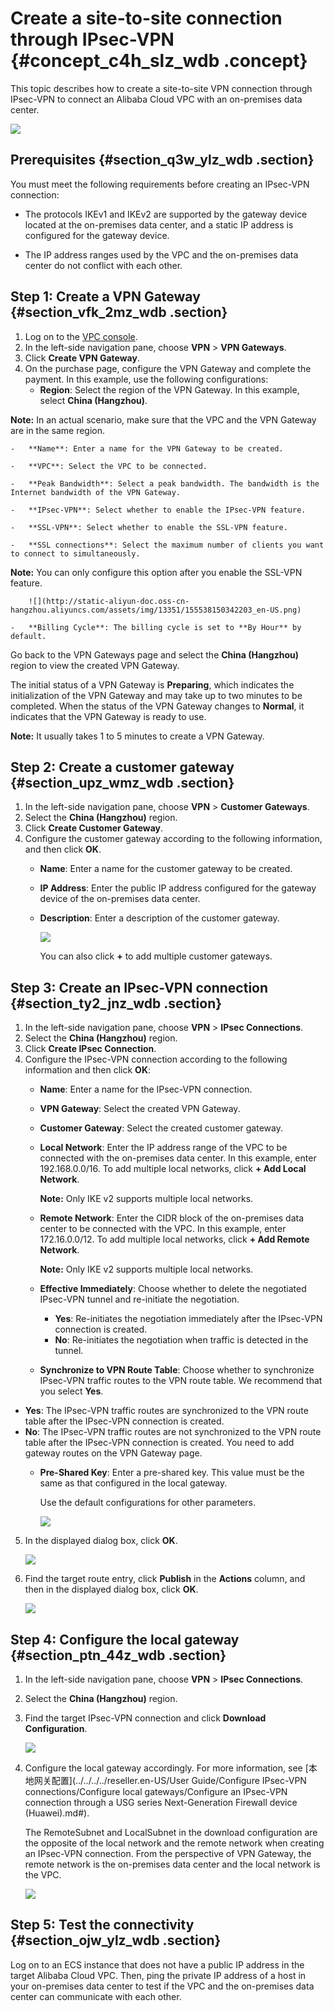 # Create a site-to-site connection through IPsec-VPN {#concept_c4h_slz_wdb .concept}

This topic describes how to create a site-to-site VPN connection through IPsec-VPN to connect an Alibaba Cloud VPC with an on-premises data center.

![](http://static-aliyun-doc.oss-cn-hangzhou.aliyuncs.com/assets/img/13351/155538150342201_en-US.png)

## Prerequisites {#section_q3w_ylz_wdb .section}

You must meet the following requirements before creating an IPsec-VPN connection:

-   The protocols IKEv1 and IKEv2 are supported by the gateway device located at the on-premises data center, and a static IP address is configured for the gateway device.

-   The IP address ranges used by the VPC and the on-premises data center do not conflict with each other.


## Step 1: Create a VPN Gateway {#section_vfk_2mz_wdb .section}

1.  Log on to the [VPC console](https://partners-intl.aliyun.com/login-required#/vpc).
2.  In the left-side navigation pane, choose **VPN** \> **VPN Gateways**.
3.  Click **Create VPN Gateway**.
4.  On the purchase page, configure the VPN Gateway and complete the payment. In this example, use the following configurations:
    -   **Region**: Select the region of the VPN Gateway. In this example, select **China \(Hangzhou\)**.

**Note:** In an actual scenario, make sure that the VPC and the VPN Gateway are in the same region.

    -   **Name**: Enter a name for the VPN Gateway to be created.

    -   **VPC**: Select the VPC to be connected.

    -   **Peak Bandwidth**: Select a peak bandwidth. The bandwidth is the Internet bandwidth of the VPN Gateway.

    -   **IPsec-VPN**: Select whether to enable the IPsec-VPN feature.

    -   **SSL-VPN**: Select whether to enable the SSL-VPN feature.

    -   **SSL connections**: Select the maximum number of clients you want to connect to simultaneously.

**Note:** You can only configure this option after you enable the SSL-VPN feature.

        ![](http://static-aliyun-doc.oss-cn-hangzhou.aliyuncs.com/assets/img/13351/155538150342203_en-US.png)

    -   **Billing Cycle**: The billing cycle is set to **By Hour** by default.

Go back to the VPN Gateways page and select the **China \(Hangzhou\)** region to view the created VPN Gateway.

The initial status of a VPN Gateway is **Preparing**, which indicates the initialization of the VPN Gateway and may take up to two minutes to be completed. When the status of the VPN Gateway changes to **Normal**, it indicates that the VPN Gateway is ready to use.

**Note:** It usually takes 1 to 5 minutes to create a VPN Gateway.

## Step 2: Create a customer gateway {#section_upz_wmz_wdb .section}

1.  In the left-side navigation pane, choose **VPN** \> **Customer Gateways**.
2.  Select the **China \(Hangzhou\)** region.
3.  Click **Create Customer Gateway**.
4.  Configure the customer gateway according to the following information, and then click **OK**.
    -   **Name**: Enter a name for the customer gateway to be created.

    -   **IP Address**: Enter the public IP address configured for the gateway device of the on-premises data center.

    -   **Description**: Enter a description of the customer gateway.

        ![](http://static-aliyun-doc.oss-cn-hangzhou.aliyuncs.com/assets/img/13351/15553815033314_en-US.png)

        You can also click **+** to add multiple customer gateways.


## Step 3: Create an IPsec-VPN connection {#section_ty2_jnz_wdb .section}

1.  In the left-side navigation pane, choose **VPN** \> **IPsec Connections**.
2.  Select the **China \(Hangzhou\)** region.
3.  Click **Create IPsec Connection**.
4.  Configure the IPsec-VPN connection according to the following information and then click **OK**:
    -   **Name**: Enter a name for the IPsec-VPN connection.

    -   **VPN Gateway**: Select the created VPN Gateway.

    -   **Customer Gateway**: Select the created customer gateway.

    -   **Local Network**: Enter the IP address range of the VPC to be connected with the on-premises data center. In this example, enter 192.168.0.0/16. To add multiple local networks, click **+ Add Local Network**.

        **Note:** Only IKE v2 supports multiple local networks.

    -   **Remote Network**: Enter the CIDR block of the on-premises data center to be connected with the VPC. In this example, enter 172.16.0.0/12. To add multiple local networks, click **+ Add Remote Network**.

        **Note:** Only IKE v2 supports multiple local networks.

    -   **Effective Immediately**: Choose whether to delete the negotiated IPsec-VPN tunnel and re-initiate the negotiation.
        -   **Yes**: Re-initiates the negotiation immediately after the IPsec-VPN connection is created.
        -   **No**: Re-initiates the negotiation when traffic is detected in the tunnel.
    -   **Synchronize to VPN Route Table**: Choose whether to synchronize IPsec-VPN traffic routes to the VPN route table. We recommend that you select **Yes**.

-   **Yes**: The IPsec-VPN traffic routes are synchronized to the VPN route table after the IPsec-VPN connection is created.
-   **No**: The IPsec-VPN traffic routes are not synchronized to the VPN route table after the IPsec-VPN connection is created. You need to add gateway routes on the VPN Gateway page.
    -   **Pre-Shared Key**: Enter a pre-shared key. This value must be the same as that configured in the local gateway.

        Use the default configurations for other parameters.

        ![](http://static-aliyun-doc.oss-cn-hangzhou.aliyuncs.com/assets/img/13351/15553815033315_en-US.png)

5.  In the displayed dialog box, click **OK**.

    ![](http://static-aliyun-doc.oss-cn-hangzhou.aliyuncs.com/assets/img/13351/155538150342211_en-US.png)

6.  Find the target route entry, click **Publish** in the **Actions** column, and then in the displayed dialog box, click **OK**.

    ![](http://static-aliyun-doc.oss-cn-hangzhou.aliyuncs.com/assets/img/13351/155538150342213_en-US.png)


## Step 4: Configure the local gateway {#section_ptn_44z_wdb .section}

1.  In the left-side navigation pane, choose **VPN** \> **IPsec Connections**.
2.  Select the **China \(Hangzhou\)** region.
3.  Find the target IPsec-VPN connection and click **Download Configuration**.

    ![](http://static-aliyun-doc.oss-cn-hangzhou.aliyuncs.com/assets/img/13351/155538150342207_en-US.png)

4.  Configure the local gateway accordingly. For more information, see [本地网关配置](../../../../reseller.en-US/User Guide/Configure IPsec-VPN connections/Configure local gateways/Configure an IPsec-VPN connection through a USG series Next-Generation Firewall device (Huawei).md#).

    The RemoteSubnet and LocalSubnet in the download configuration are the opposite of the local network and the remote network when creating an IPsec-VPN connection. From the perspective of VPN Gateway, the remote network is the on-premises data center and the local network is the VPC.

    ![](http://static-aliyun-doc.oss-cn-hangzhou.aliyuncs.com/assets/img/13351/15553815033317_en-US.png)


## Step 5: Test the connectivity {#section_ojw_ylz_wdb .section}

Log on to an ECS instance that does not have a public IP address in the target Alibaba Cloud VPC. Then, ping the private IP address of a host in your on-premises data center to test if the VPC and the on-premises data center can communicate with each other.

